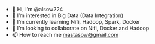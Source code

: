 - 👋 Hi, I’m @alsow224
- 👀 I’m interested in Big Data (Data Integration)
- 🌱 I’m currently learning Nifi, Hadoop, Spark, Docker
- 💞️ I’m looking to collaborate on Nifi, Docker and Hadoop 
- 📫 How to reach me mastasow@gmail.com

<!---
alsow224/alsow224 is a ✨ special ✨ repository because its `README.md` (this file) appears on your GitHub profile.
You can click the Preview link to take a look at your changes.
--->
